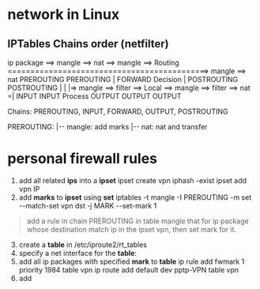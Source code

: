 # network in Linux

## IPTables Chains order (netfilter)
ip package ==> mangle   ==> nat        ==> mangle  ==> Routing  ============================================> mangle     ==> nat 
              PREROUTING    PREROUTING  |  FORWARD     Decision                                            |  POSTROUTING    POSTROUTING
                                        |                                                                  |
					|=> mangle ==> filter ==> Local   ==> mangle ==> filter ==> nat   =|
                                            INPUT      INPUT      Process     OUTPUT     OUTPUT     OUTPUT

Chains: PREROUTING, INPUT, FORWARD, OUTPUT, POSTROUTING

PREROUTING:
    |-- mangle: add marks
    |-- nat:	nat and transfer


# personal firewall rules
1. add all related **ips** into a **ipset**
    ipset create vpn iphash -exist
    ipset add vpn IP
2. add **marks** to **ipset** using **set**
    iptables -t mangle -I PREROUTING -m set --match-set vpn dst -j MARK --set-mark 1
>    add a rule in chain PREROUTING in table mangle that for ip package whose destination match ip in the ipset vpn, then 
>    set mark for it.
3. create a **table** in /etc/iproute2/rt\_tables
4. specify a net interface for the **table**: 
5. add all ip packages with specified **mark** to **table**
    ip rule add fwmark 1 priority 1984 table vpn
    ip route add default dev pptp-VPN table vpn
5. add 
